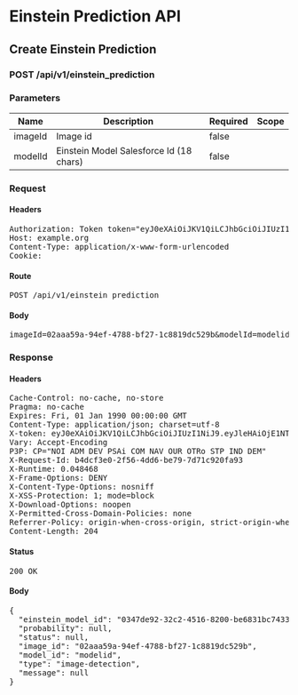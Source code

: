 # Einstein Prediction API

## Create Einstein Prediction

### POST /api/v1/einstein_prediction

### Parameters

| Name | Description | Required | Scope |
|------|-------------|----------|-------|
| imageId | Image id | false |  |
| modelId | Einstein Model Salesforce Id (18 chars) | false |  |

### Request

#### Headers

<pre>Authorization: Token token=&quot;eyJ0eXAiOiJKV1QiLCJhbGciOiJIUzI1NiJ9.eyJleHAiOjE1NTQ3NTk1MjksImlhdCI6MTU1NDc0NTEyOSwidXNlcl9pZCI6ImQ4Yjg5NGE2LThmYTktNGExZi04MzE4LTgwZDljMjNiOWVmNSIsImFiaWxpdGllcyI6e319.ZYO7D_IFQNazgt_LtTmEqSlpKksKNxVJzqE2AL_qYDg&quot;
Host: example.org
Content-Type: application/x-www-form-urlencoded
Cookie: </pre>

#### Route

<pre>POST /api/v1/einstein_prediction</pre>

#### Body

<pre>imageId=02aaa59a-94ef-4788-bf27-1c8819dc529b&modelId=modelid</pre>

### Response

#### Headers

<pre>Cache-Control: no-cache, no-store
Pragma: no-cache
Expires: Fri, 01 Jan 1990 00:00:00 GMT
Content-Type: application/json; charset=utf-8
X-token: eyJ0eXAiOiJKV1QiLCJhbGciOiJIUzI1NiJ9.eyJleHAiOjE1NTQ3NTk1MjksImlhdCI6MTU1NDc0NTEyOSwidXNlcl9pZCI6ImQ4Yjg5NGE2LThmYTktNGExZi04MzE4LTgwZDljMjNiOWVmNSIsImFiaWxpdGllcyI6e319.ZYO7D_IFQNazgt_LtTmEqSlpKksKNxVJzqE2AL_qYDg
Vary: Accept-Encoding
P3P: CP=&quot;NOI ADM DEV PSAi COM NAV OUR OTRo STP IND DEM&quot;
X-Request-Id: b4dcf3e0-2f56-4dd6-be79-7d71c920fa93
X-Runtime: 0.048468
X-Frame-Options: DENY
X-Content-Type-Options: nosniff
X-XSS-Protection: 1; mode=block
X-Download-Options: noopen
X-Permitted-Cross-Domain-Policies: none
Referrer-Policy: origin-when-cross-origin, strict-origin-when-cross-origin
Content-Length: 204</pre>

#### Status

<pre>200 OK</pre>

#### Body

<pre>{
  "einstein_model_id": "0347de92-32c2-4516-8200-be6831bc7433",
  "probability": null,
  "status": null,
  "image_id": "02aaa59a-94ef-4788-bf27-1c8819dc529b",
  "model_id": "modelid",
  "type": "image-detection",
  "message": null
}</pre>
